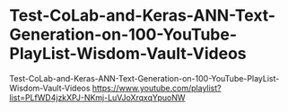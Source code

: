 # Test-CoLab-and-Keras-ANN-Text-Generation-on-100-YouTube-PlayList-Wisdom-Vault-Videos
Test-CoLab-and-Keras-ANN-Text-Generation-on-100-YouTube-PlayList-Wisdom-Vault-Videos https://www.youtube.com/playlist?list=PLfWD4jzkXPJ-NKmj-LuVJoXrqxqYpuoNW
